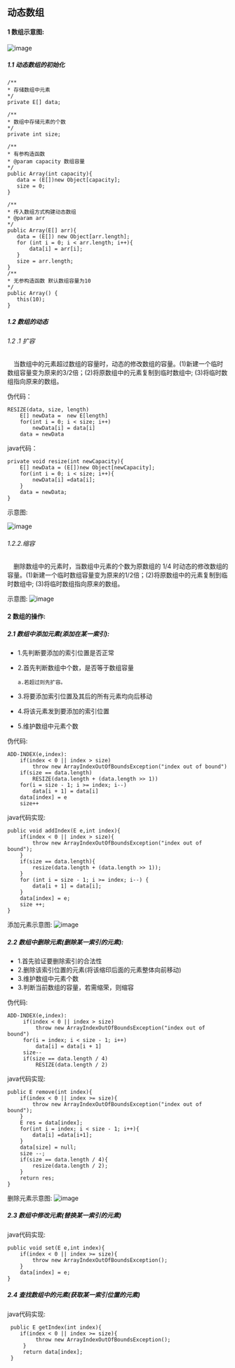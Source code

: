  ## 动态数组
 #### 1 数组示意图:
  ![image](https://github.com/FunCheney/data-structure/blob/master/src/main/java/com/fchen/datastructure/array/image/arr.png "arr")
 ##### 1.1 动态数组的初始化
 ```
/**
 * 存储数组中元素
 */
private E[] data;

/**
 * 数组中存储元素的个数
 */
private int size;

/**
 * 有参构造函数
 * @param capacity 数组容量
 */
public Array(int capacity){
    data = (E[])new Object[capacity];
    size = 0;
}

/**
 * 传入数组方式构建动态数组
 * @param arr
 */
public Array(E[] arr){
    data = (E[]) new Object[arr.length];
    for (int i = 0; i < arr.length; i++){
        data[i] = arr[i];
    }
    size = arr.length;
}
/**
 * 无参构造函数 默认数组容量为10
 */
public Array() {
    this(10);
}
```
##### 1.2 数组的动态
###### 1.2 .1 扩容
&ensp;&ensp;当数组中的元素超过数组的容量时，动态的修改数组的容量。(1)新建一个临时数组容量变为原来的3/2倍；(2)将原数组中的元素复制到临时数组中;
(3)将临时数组指向原来的数组。

伪代码：
```
RESIZE(data, size, length)
    E[] newData =  new E[length]
    for(int i = 0; i < size; i++)
        newData[i] = data[i]
    data = newData
```
java代码：
```
private void resize(int newCapacity){
    E[] newData = (E[])new Object[newCapacity];
    for(int i = 0; i < size; i++){
        newData[i] =data[i];
    }
    data = newData;
}
```
示意图:

![image](https://github.com/FunCheney/data-structure/blob/master/src/main/java/com/fchen/datastructure/array/image/arrResize1.gif "arrResize")

###### 1.2.2.缩容
 &ensp;&ensp;删除数组中的元素时，当数组中元素的个数为原数组的 1/4 时动态的修改数组的容量。(1)新建一个临时数组容量变为原来的1/2倍；(2)将原数组中的元素复制到临时数组中;
 (3)将临时数组指向原来的数组。
 
 示意图:
 ![image](https://github.com/FunCheney/data-structure/blob/master/src/main/java/com/fchen/datastructure/array/image/arrResize2.gif "arrResize2")
 
#### 2 数组的操作:
##### 2.1 数组中添加元素(添加在某一索引):
* 1.先判断要添加的索引位置是否正常
* 2.首先判断数组中个数，是否等于数组容量

      a.若超过则先扩容。
* 3.将要添加索引位置及其后的所有元素均向后移动
* 4.将该元素发到要添加的索引位置
* 5.维护数组中元素个数

伪代码:
```
ADD-INDEX(e,index):
    if(index < 0 || index > size)
        throw new ArrayIndexOutOfBoundsException("index out of bound")
    if(size == data.length)
        RESIZE(data.length + (data.length >> 1))
    for(i = size - 1; i >= index; i--)
        data[i + 1] = data[i]
    data[index] = e
    size++
```
java代码实现:
```
public void addIndex(E e,int index){
    if(index < 0 || index > size){
        throw new ArrayIndexOutOfBoundsException("index out of bound");
    }
    if(size == data.length){
        resize(data.length + (data.length >> 1));
    }
    for (int i = size - 1; i >= index; i--) {
        data[i + 1] = data[i];
    }
    data[index] = e;
    size ++;
}
```
添加元素示意图:
![image](https://github.com/FunCheney/data-structure/blob/master/src/main/java/com/fchen/datastructure/array/image/add.gif "add")

##### 2.2 数组中删除元素(删除某一索引的元素):
* 1.首先验证要删除索引的合法性
* 2.删除该索引位置的元素(将该缩印后面的元素整体向前移动)
* 3.维护数组中元素个数
* 3.判断当前数组的容量，若需缩荣，则缩容

伪代码:
```
ADD-INDEX(e,index):
     if(index < 0 || index > size)
         throw new ArrayIndexOutOfBoundsException("index out of bound")
     for(i = index; i < size - 1; i++)
         data[i] = data[i + 1] 
     size--
     if(size == data.length / 4)
         RESIZE(data.length / 2)
```
java代码实现:
```
public E remove(int index){
    if(index < 0 || index >= size){
        throw new ArrayIndexOutOfBoundsException("index out of bound");
    }
    E res = data[index];
    for(int i = index; i < size - 1; i++){
        data[i] =data[i+1];
    }
    data[size] = null;
    size --;
    if(size == data.length / 4){
        resize(data.length / 2);
    }
    return res;
}
```
删除元素示意图:
![image](https://github.com/FunCheney/data-structure/blob/master/src/main/java/com/fchen/datastructure/array/image/remove.gif "remove")

##### 2.3 数组中修改元素(替换某一索引的元素)
java代码实现:
```
public void set(E e,int index){
    if(index < 0 || index >= size){
        throw new ArrayIndexOutOfBoundsException();
    }
    data[index] = e;
}
```

##### 2.4 查找数组中的元素(获取某一索引位置的元素)
java代码实现:
```
 public E getIndex(int index){
    if(index < 0 || index >= size){
         throw new ArrayIndexOutOfBoundsException();
     }
     return data[index];
 }
``` 
 

